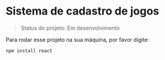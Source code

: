 <h1>Sistema de cadastro de jogos</h1>  

> Status do projeto: Em desenvolvimento

Para rodar esse projeto na sua máquina, por favor digite:

```
npm install react
```
